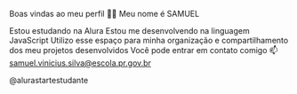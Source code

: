Boas vindas ao meu perfil 💙💙
Meu nome é SAMUEL

Estou estudando na Alura
Estou me desenvolvendo na linguagem JavaScript
Utilizo esse espaço para minha organização e compartilhamento dos meu projetos desenvolvidos
Você pode entrar em contato comigo 📫
samuel.vinicius.silva@escola.pr.gov.br

@alurastartestudante


